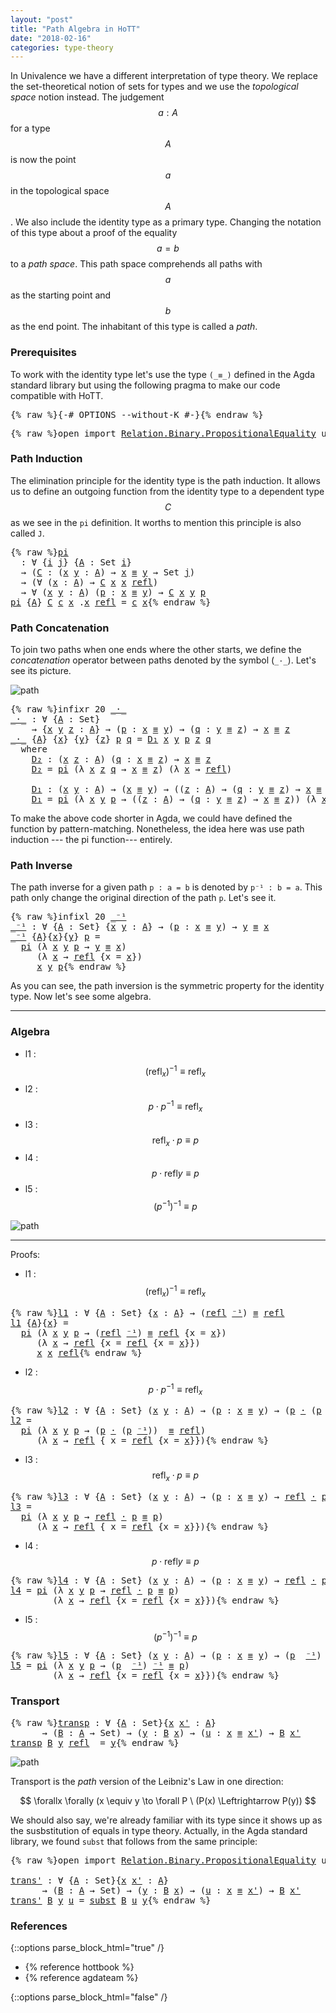 ```yaml
---
layout: "post"
title: "Path Algebra in HoTT"
date: "2018-02-16"
categories: type-theory
---
```


In Univalence we have a different interpretation of type theory. We replace the
set-theoretical notion of sets for types and we use the *topological space*
notion instead. The judgement $$a : A$$ for a type $$A$$ is now the point $$a$$ in the
topological space $$A$$. We also include the identity type as a primary type.
Changing the notation of this type about a proof of the equality $$a = b$$ to a
*path space*. This path space comprehends all paths with $$a$$ as the starting
point and $$b$$ as the end point. The inhabitant of this type is called a *path*.

### Prerequisites

To work with the identity type let's use the type `(_≡_)` defined in
the Agda standard library but using the following pragma to make our code
compatible with HoTT.

<pre class="Agda">{% raw %}<a id="859" class="Symbol">{-#</a> <a id="863" class="Keyword">OPTIONS</a> <a id="871" class="Option">--without-K</a> <a id="883" class="Symbol">#-}</a>{% endraw %}</pre>

<pre class="Agda">{% raw %}<a id="912" class="Keyword">open</a> <a id="917" class="Keyword">import</a> <a id="924" href="https://agda.github.io/agda-stdlib/Relation.Binary.PropositionalEquality.html" class="Module">Relation.Binary.PropositionalEquality</a> <a id="962" class="Keyword">using</a> <a id="968" class="Symbol">(</a><a id="969" href="https://agda.github.io/agda-stdlib/Agda.Builtin.Equality.html#83" class="Datatype Operator">_≡_</a><a id="972" class="Symbol">;</a> <a id="974" href="https://agda.github.io/agda-stdlib/Agda.Builtin.Equality.html#140" class="InductiveConstructor">refl</a><a id="978" class="Symbol">)</a>{% endraw %}</pre>

### Path Induction

The elimination principle for the identity type is the path induction.
It allows us to define an outgoing function from the identity type to
a dependent type $$C$$ as we see in the `pi` definition. It worths to
mention this principle is also called `J`.

<pre class="Agda">{% raw %}<a id="pi"></a><a id="1280" href="{% endraw %}{% link _posts/2018-02-16-path-algebra-in-HoTT.md %}{% raw %}#1280" class="Function">pi</a>
  <a id="1285" class="Symbol">:</a> <a id="1287" class="Symbol">∀</a> <a id="1289" class="Symbol">{</a><a id="1290" href="{% endraw %}{% link _posts/2018-02-16-path-algebra-in-HoTT.md %}{% raw %}#1290" class="Bound">i</a> <a id="1292" href="{% endraw %}{% link _posts/2018-02-16-path-algebra-in-HoTT.md %}{% raw %}#1292" class="Bound">j</a><a id="1293" class="Symbol">}</a> <a id="1295" class="Symbol">{</a><a id="1296" href="{% endraw %}{% link _posts/2018-02-16-path-algebra-in-HoTT.md %}{% raw %}#1296" class="Bound">A</a> <a id="1298" class="Symbol">:</a> <a id="1300" class="PrimitiveType">Set</a> <a id="1304" href="{% endraw %}{% link _posts/2018-02-16-path-algebra-in-HoTT.md %}{% raw %}#1290" class="Bound">i</a><a id="1305" class="Symbol">}</a>
  <a id="1309" class="Symbol">→</a> <a id="1311" class="Symbol">(</a><a id="1312" href="{% endraw %}{% link _posts/2018-02-16-path-algebra-in-HoTT.md %}{% raw %}#1312" class="Bound">C</a> <a id="1314" class="Symbol">:</a> <a id="1316" class="Symbol">(</a><a id="1317" href="{% endraw %}{% link _posts/2018-02-16-path-algebra-in-HoTT.md %}{% raw %}#1317" class="Bound">x</a> <a id="1319" href="{% endraw %}{% link _posts/2018-02-16-path-algebra-in-HoTT.md %}{% raw %}#1319" class="Bound">y</a> <a id="1321" class="Symbol">:</a> <a id="1323" href="{% endraw %}{% link _posts/2018-02-16-path-algebra-in-HoTT.md %}{% raw %}#1296" class="Bound">A</a><a id="1324" class="Symbol">)</a> <a id="1326" class="Symbol">→</a> <a id="1328" href="{% endraw %}{% link _posts/2018-02-16-path-algebra-in-HoTT.md %}{% raw %}#1317" class="Bound">x</a> <a id="1330" href="https://agda.github.io/agda-stdlib/Agda.Builtin.Equality.html#83" class="Datatype Operator">≡</a> <a id="1332" href="{% endraw %}{% link _posts/2018-02-16-path-algebra-in-HoTT.md %}{% raw %}#1319" class="Bound">y</a> <a id="1334" class="Symbol">→</a> <a id="1336" class="PrimitiveType">Set</a> <a id="1340" href="{% endraw %}{% link _posts/2018-02-16-path-algebra-in-HoTT.md %}{% raw %}#1292" class="Bound">j</a><a id="1341" class="Symbol">)</a>
  <a id="1345" class="Symbol">→</a> <a id="1347" class="Symbol">(∀</a> <a id="1350" class="Symbol">(</a><a id="1351" href="{% endraw %}{% link _posts/2018-02-16-path-algebra-in-HoTT.md %}{% raw %}#1351" class="Bound">x</a> <a id="1353" class="Symbol">:</a> <a id="1355" href="{% endraw %}{% link _posts/2018-02-16-path-algebra-in-HoTT.md %}{% raw %}#1296" class="Bound">A</a><a id="1356" class="Symbol">)</a> <a id="1358" class="Symbol">→</a> <a id="1360" href="{% endraw %}{% link _posts/2018-02-16-path-algebra-in-HoTT.md %}{% raw %}#1312" class="Bound">C</a> <a id="1362" href="{% endraw %}{% link _posts/2018-02-16-path-algebra-in-HoTT.md %}{% raw %}#1351" class="Bound">x</a> <a id="1364" href="{% endraw %}{% link _posts/2018-02-16-path-algebra-in-HoTT.md %}{% raw %}#1351" class="Bound">x</a> <a id="1366" href="https://agda.github.io/agda-stdlib/Agda.Builtin.Equality.html#140" class="InductiveConstructor">refl</a><a id="1370" class="Symbol">)</a>
  <a id="1374" class="Symbol">→</a> <a id="1376" class="Symbol">∀</a> <a id="1378" class="Symbol">(</a><a id="1379" href="{% endraw %}{% link _posts/2018-02-16-path-algebra-in-HoTT.md %}{% raw %}#1379" class="Bound">x</a> <a id="1381" href="{% endraw %}{% link _posts/2018-02-16-path-algebra-in-HoTT.md %}{% raw %}#1381" class="Bound">y</a> <a id="1383" class="Symbol">:</a> <a id="1385" href="{% endraw %}{% link _posts/2018-02-16-path-algebra-in-HoTT.md %}{% raw %}#1296" class="Bound">A</a><a id="1386" class="Symbol">)</a> <a id="1388" class="Symbol">(</a><a id="1389" href="{% endraw %}{% link _posts/2018-02-16-path-algebra-in-HoTT.md %}{% raw %}#1389" class="Bound">p</a> <a id="1391" class="Symbol">:</a> <a id="1393" href="{% endraw %}{% link _posts/2018-02-16-path-algebra-in-HoTT.md %}{% raw %}#1379" class="Bound">x</a> <a id="1395" href="https://agda.github.io/agda-stdlib/Agda.Builtin.Equality.html#83" class="Datatype Operator">≡</a> <a id="1397" href="{% endraw %}{% link _posts/2018-02-16-path-algebra-in-HoTT.md %}{% raw %}#1381" class="Bound">y</a><a id="1398" class="Symbol">)</a> <a id="1400" class="Symbol">→</a> <a id="1402" href="{% endraw %}{% link _posts/2018-02-16-path-algebra-in-HoTT.md %}{% raw %}#1312" class="Bound">C</a> <a id="1404" href="{% endraw %}{% link _posts/2018-02-16-path-algebra-in-HoTT.md %}{% raw %}#1379" class="Bound">x</a> <a id="1406" href="{% endraw %}{% link _posts/2018-02-16-path-algebra-in-HoTT.md %}{% raw %}#1381" class="Bound">y</a> <a id="1408" href="{% endraw %}{% link _posts/2018-02-16-path-algebra-in-HoTT.md %}{% raw %}#1389" class="Bound">p</a>
<a id="1410" href="{% endraw %}{% link _posts/2018-02-16-path-algebra-in-HoTT.md %}{% raw %}#1280" class="Function">pi</a> <a id="1413" class="Symbol">{</a><a id="1414" href="{% endraw %}{% link _posts/2018-02-16-path-algebra-in-HoTT.md %}{% raw %}#1414" class="Bound">A</a><a id="1415" class="Symbol">}</a> <a id="1417" href="{% endraw %}{% link _posts/2018-02-16-path-algebra-in-HoTT.md %}{% raw %}#1417" class="Bound">C</a> <a id="1419" href="{% endraw %}{% link _posts/2018-02-16-path-algebra-in-HoTT.md %}{% raw %}#1419" class="Bound">c</a> <a id="1421" href="{% endraw %}{% link _posts/2018-02-16-path-algebra-in-HoTT.md %}{% raw %}#1421" class="Bound">x</a> <a id="1423" class="DottedPattern Symbol">.</a><a id="1424" href="{% endraw %}{% link _posts/2018-02-16-path-algebra-in-HoTT.md %}{% raw %}#1421" class="DottedPattern Bound">x</a> <a id="1426" href="https://agda.github.io/agda-stdlib/Agda.Builtin.Equality.html#140" class="InductiveConstructor">refl</a> <a id="1431" class="Symbol">=</a> <a id="1433" href="{% endraw %}{% link _posts/2018-02-16-path-algebra-in-HoTT.md %}{% raw %}#1419" class="Bound">c</a> <a id="1435" href="{% endraw %}{% link _posts/2018-02-16-path-algebra-in-HoTT.md %}{% raw %}#1421" class="Bound">x</a>{% endraw %}</pre>

### Path Concatenation

To join two paths when one ends where the other starts, we
define the _concatenation_ operator between paths denoted by the symbol (`_·_`).
Let's see its picture.

![path](/assets/ipe-images/path-concatenation.png)

<pre class="Agda">{% raw %}<a id="1702" class="Keyword">infixr</a> <a id="1709" class="Number">20</a> <a id="1712" href="{% endraw %}{% link _posts/2018-02-16-path-algebra-in-HoTT.md %}{% raw %}#1716" class="Function Operator">_·_</a>
<a id="_·_"></a><a id="1716" href="{% endraw %}{% link _posts/2018-02-16-path-algebra-in-HoTT.md %}{% raw %}#1716" class="Function Operator">_·_</a> <a id="1720" class="Symbol">:</a> <a id="1722" class="Symbol">∀</a> <a id="1724" class="Symbol">{</a><a id="1725" href="{% endraw %}{% link _posts/2018-02-16-path-algebra-in-HoTT.md %}{% raw %}#1725" class="Bound">A</a> <a id="1727" class="Symbol">:</a> <a id="1729" class="PrimitiveType">Set</a><a id="1732" class="Symbol">}</a>
    <a id="1738" class="Symbol">→</a> <a id="1740" class="Symbol">{</a><a id="1741" href="{% endraw %}{% link _posts/2018-02-16-path-algebra-in-HoTT.md %}{% raw %}#1741" class="Bound">x</a> <a id="1743" href="{% endraw %}{% link _posts/2018-02-16-path-algebra-in-HoTT.md %}{% raw %}#1743" class="Bound">y</a> <a id="1745" href="{% endraw %}{% link _posts/2018-02-16-path-algebra-in-HoTT.md %}{% raw %}#1745" class="Bound">z</a> <a id="1747" class="Symbol">:</a> <a id="1749" href="{% endraw %}{% link _posts/2018-02-16-path-algebra-in-HoTT.md %}{% raw %}#1725" class="Bound">A</a><a id="1750" class="Symbol">}</a> <a id="1752" class="Symbol">→</a> <a id="1754" class="Symbol">(</a><a id="1755" href="{% endraw %}{% link _posts/2018-02-16-path-algebra-in-HoTT.md %}{% raw %}#1755" class="Bound">p</a> <a id="1757" class="Symbol">:</a> <a id="1759" href="{% endraw %}{% link _posts/2018-02-16-path-algebra-in-HoTT.md %}{% raw %}#1741" class="Bound">x</a> <a id="1761" href="https://agda.github.io/agda-stdlib/Agda.Builtin.Equality.html#83" class="Datatype Operator">≡</a> <a id="1763" href="{% endraw %}{% link _posts/2018-02-16-path-algebra-in-HoTT.md %}{% raw %}#1743" class="Bound">y</a><a id="1764" class="Symbol">)</a> <a id="1766" class="Symbol">→</a> <a id="1768" class="Symbol">(</a><a id="1769" href="{% endraw %}{% link _posts/2018-02-16-path-algebra-in-HoTT.md %}{% raw %}#1769" class="Bound">q</a> <a id="1771" class="Symbol">:</a> <a id="1773" href="{% endraw %}{% link _posts/2018-02-16-path-algebra-in-HoTT.md %}{% raw %}#1743" class="Bound">y</a> <a id="1775" href="https://agda.github.io/agda-stdlib/Agda.Builtin.Equality.html#83" class="Datatype Operator">≡</a> <a id="1777" href="{% endraw %}{% link _posts/2018-02-16-path-algebra-in-HoTT.md %}{% raw %}#1745" class="Bound">z</a><a id="1778" class="Symbol">)</a> <a id="1780" class="Symbol">→</a> <a id="1782" href="{% endraw %}{% link _posts/2018-02-16-path-algebra-in-HoTT.md %}{% raw %}#1741" class="Bound">x</a> <a id="1784" href="https://agda.github.io/agda-stdlib/Agda.Builtin.Equality.html#83" class="Datatype Operator">≡</a> <a id="1786" href="{% endraw %}{% link _posts/2018-02-16-path-algebra-in-HoTT.md %}{% raw %}#1745" class="Bound">z</a>
<a id="1788" href="{% endraw %}{% link _posts/2018-02-16-path-algebra-in-HoTT.md %}{% raw %}#1716" class="Function Operator">_·_</a> <a id="1792" class="Symbol">{</a><a id="1793" href="{% endraw %}{% link _posts/2018-02-16-path-algebra-in-HoTT.md %}{% raw %}#1793" class="Bound">A</a><a id="1794" class="Symbol">}</a> <a id="1796" class="Symbol">{</a><a id="1797" href="{% endraw %}{% link _posts/2018-02-16-path-algebra-in-HoTT.md %}{% raw %}#1797" class="Bound">x</a><a id="1798" class="Symbol">}</a> <a id="1800" class="Symbol">{</a><a id="1801" href="{% endraw %}{% link _posts/2018-02-16-path-algebra-in-HoTT.md %}{% raw %}#1801" class="Bound">y</a><a id="1802" class="Symbol">}</a> <a id="1804" class="Symbol">{</a><a id="1805" href="{% endraw %}{% link _posts/2018-02-16-path-algebra-in-HoTT.md %}{% raw %}#1805" class="Bound">z</a><a id="1806" class="Symbol">}</a> <a id="1808" href="{% endraw %}{% link _posts/2018-02-16-path-algebra-in-HoTT.md %}{% raw %}#1808" class="Bound">p</a> <a id="1810" href="{% endraw %}{% link _posts/2018-02-16-path-algebra-in-HoTT.md %}{% raw %}#1810" class="Bound">q</a> <a id="1812" class="Symbol">=</a> <a id="1814" href="{% endraw %}{% link _posts/2018-02-16-path-algebra-in-HoTT.md %}{% raw %}#1922" class="Function">D₁</a> <a id="1817" href="{% endraw %}{% link _posts/2018-02-16-path-algebra-in-HoTT.md %}{% raw %}#1797" class="Bound">x</a> <a id="1819" href="{% endraw %}{% link _posts/2018-02-16-path-algebra-in-HoTT.md %}{% raw %}#1801" class="Bound">y</a> <a id="1821" href="{% endraw %}{% link _posts/2018-02-16-path-algebra-in-HoTT.md %}{% raw %}#1808" class="Bound">p</a> <a id="1823" href="{% endraw %}{% link _posts/2018-02-16-path-algebra-in-HoTT.md %}{% raw %}#1805" class="Bound">z</a> <a id="1825" href="{% endraw %}{% link _posts/2018-02-16-path-algebra-in-HoTT.md %}{% raw %}#1810" class="Bound">q</a>
  <a id="1829" class="Keyword">where</a>
    <a id="1839" href="{% endraw %}{% link _posts/2018-02-16-path-algebra-in-HoTT.md %}{% raw %}#1839" class="Function">D₂</a> <a id="1842" class="Symbol">:</a> <a id="1844" class="Symbol">(</a><a id="1845" href="{% endraw %}{% link _posts/2018-02-16-path-algebra-in-HoTT.md %}{% raw %}#1845" class="Bound">x</a> <a id="1847" href="{% endraw %}{% link _posts/2018-02-16-path-algebra-in-HoTT.md %}{% raw %}#1847" class="Bound">z</a> <a id="1849" class="Symbol">:</a> <a id="1851" href="{% endraw %}{% link _posts/2018-02-16-path-algebra-in-HoTT.md %}{% raw %}#1793" class="Bound">A</a><a id="1852" class="Symbol">)</a> <a id="1854" class="Symbol">(</a><a id="1855" href="{% endraw %}{% link _posts/2018-02-16-path-algebra-in-HoTT.md %}{% raw %}#1855" class="Bound">q</a> <a id="1857" class="Symbol">:</a> <a id="1859" href="{% endraw %}{% link _posts/2018-02-16-path-algebra-in-HoTT.md %}{% raw %}#1845" class="Bound">x</a> <a id="1861" href="https://agda.github.io/agda-stdlib/Agda.Builtin.Equality.html#83" class="Datatype Operator">≡</a> <a id="1863" href="{% endraw %}{% link _posts/2018-02-16-path-algebra-in-HoTT.md %}{% raw %}#1847" class="Bound">z</a><a id="1864" class="Symbol">)</a> <a id="1866" class="Symbol">→</a> <a id="1868" href="{% endraw %}{% link _posts/2018-02-16-path-algebra-in-HoTT.md %}{% raw %}#1845" class="Bound">x</a> <a id="1870" href="https://agda.github.io/agda-stdlib/Agda.Builtin.Equality.html#83" class="Datatype Operator">≡</a> <a id="1872" href="{% endraw %}{% link _posts/2018-02-16-path-algebra-in-HoTT.md %}{% raw %}#1847" class="Bound">z</a>
    <a id="1878" href="{% endraw %}{% link _posts/2018-02-16-path-algebra-in-HoTT.md %}{% raw %}#1839" class="Function">D₂</a> <a id="1881" class="Symbol">=</a> <a id="1883" href="{% endraw %}{% link _posts/2018-02-16-path-algebra-in-HoTT.md %}{% raw %}#1280" class="Function">pi</a> <a id="1886" class="Symbol">(λ</a> <a id="1889" href="{% endraw %}{% link _posts/2018-02-16-path-algebra-in-HoTT.md %}{% raw %}#1889" class="Bound">x</a> <a id="1891" href="{% endraw %}{% link _posts/2018-02-16-path-algebra-in-HoTT.md %}{% raw %}#1891" class="Bound">z</a> <a id="1893" href="{% endraw %}{% link _posts/2018-02-16-path-algebra-in-HoTT.md %}{% raw %}#1893" class="Bound">q</a> <a id="1895" class="Symbol">→</a> <a id="1897" href="{% endraw %}{% link _posts/2018-02-16-path-algebra-in-HoTT.md %}{% raw %}#1889" class="Bound">x</a> <a id="1899" href="https://agda.github.io/agda-stdlib/Agda.Builtin.Equality.html#83" class="Datatype Operator">≡</a> <a id="1901" href="{% endraw %}{% link _posts/2018-02-16-path-algebra-in-HoTT.md %}{% raw %}#1891" class="Bound">z</a><a id="1902" class="Symbol">)</a> <a id="1904" class="Symbol">(λ</a> <a id="1907" href="{% endraw %}{% link _posts/2018-02-16-path-algebra-in-HoTT.md %}{% raw %}#1907" class="Bound">x</a> <a id="1909" class="Symbol">→</a> <a id="1911" href="https://agda.github.io/agda-stdlib/Agda.Builtin.Equality.html#140" class="InductiveConstructor">refl</a><a id="1915" class="Symbol">)</a>

    <a id="1922" href="{% endraw %}{% link _posts/2018-02-16-path-algebra-in-HoTT.md %}{% raw %}#1922" class="Function">D₁</a> <a id="1925" class="Symbol">:</a> <a id="1927" class="Symbol">(</a><a id="1928" href="{% endraw %}{% link _posts/2018-02-16-path-algebra-in-HoTT.md %}{% raw %}#1928" class="Bound">x</a> <a id="1930" href="{% endraw %}{% link _posts/2018-02-16-path-algebra-in-HoTT.md %}{% raw %}#1930" class="Bound">y</a> <a id="1932" class="Symbol">:</a> <a id="1934" href="{% endraw %}{% link _posts/2018-02-16-path-algebra-in-HoTT.md %}{% raw %}#1793" class="Bound">A</a><a id="1935" class="Symbol">)</a> <a id="1937" class="Symbol">→</a> <a id="1939" class="Symbol">(</a><a id="1940" href="{% endraw %}{% link _posts/2018-02-16-path-algebra-in-HoTT.md %}{% raw %}#1928" class="Bound">x</a> <a id="1942" href="https://agda.github.io/agda-stdlib/Agda.Builtin.Equality.html#83" class="Datatype Operator">≡</a> <a id="1944" href="{% endraw %}{% link _posts/2018-02-16-path-algebra-in-HoTT.md %}{% raw %}#1930" class="Bound">y</a><a id="1945" class="Symbol">)</a> <a id="1947" class="Symbol">→</a> <a id="1949" class="Symbol">((</a><a id="1951" href="{% endraw %}{% link _posts/2018-02-16-path-algebra-in-HoTT.md %}{% raw %}#1951" class="Bound">z</a> <a id="1953" class="Symbol">:</a> <a id="1955" href="{% endraw %}{% link _posts/2018-02-16-path-algebra-in-HoTT.md %}{% raw %}#1793" class="Bound">A</a><a id="1956" class="Symbol">)</a> <a id="1958" class="Symbol">→</a> <a id="1960" class="Symbol">(</a><a id="1961" href="{% endraw %}{% link _posts/2018-02-16-path-algebra-in-HoTT.md %}{% raw %}#1961" class="Bound">q</a> <a id="1963" class="Symbol">:</a> <a id="1965" href="{% endraw %}{% link _posts/2018-02-16-path-algebra-in-HoTT.md %}{% raw %}#1930" class="Bound">y</a> <a id="1967" href="https://agda.github.io/agda-stdlib/Agda.Builtin.Equality.html#83" class="Datatype Operator">≡</a> <a id="1969" href="{% endraw %}{% link _posts/2018-02-16-path-algebra-in-HoTT.md %}{% raw %}#1951" class="Bound">z</a><a id="1970" class="Symbol">)</a> <a id="1972" class="Symbol">→</a> <a id="1974" href="{% endraw %}{% link _posts/2018-02-16-path-algebra-in-HoTT.md %}{% raw %}#1928" class="Bound">x</a> <a id="1976" href="https://agda.github.io/agda-stdlib/Agda.Builtin.Equality.html#83" class="Datatype Operator">≡</a> <a id="1978" href="{% endraw %}{% link _posts/2018-02-16-path-algebra-in-HoTT.md %}{% raw %}#1951" class="Bound">z</a><a id="1979" class="Symbol">)</a>
    <a id="1985" href="{% endraw %}{% link _posts/2018-02-16-path-algebra-in-HoTT.md %}{% raw %}#1922" class="Function">D₁</a> <a id="1988" class="Symbol">=</a> <a id="1990" href="{% endraw %}{% link _posts/2018-02-16-path-algebra-in-HoTT.md %}{% raw %}#1280" class="Function">pi</a> <a id="1993" class="Symbol">(λ</a> <a id="1996" href="{% endraw %}{% link _posts/2018-02-16-path-algebra-in-HoTT.md %}{% raw %}#1996" class="Bound">x</a> <a id="1998" href="{% endraw %}{% link _posts/2018-02-16-path-algebra-in-HoTT.md %}{% raw %}#1998" class="Bound">y</a> <a id="2000" href="{% endraw %}{% link _posts/2018-02-16-path-algebra-in-HoTT.md %}{% raw %}#2000" class="Bound">p</a> <a id="2002" class="Symbol">→</a> <a id="2004" class="Symbol">((</a><a id="2006" href="{% endraw %}{% link _posts/2018-02-16-path-algebra-in-HoTT.md %}{% raw %}#2006" class="Bound">z</a> <a id="2008" class="Symbol">:</a> <a id="2010" href="{% endraw %}{% link _posts/2018-02-16-path-algebra-in-HoTT.md %}{% raw %}#1793" class="Bound">A</a><a id="2011" class="Symbol">)</a> <a id="2013" class="Symbol">→</a> <a id="2015" class="Symbol">(</a><a id="2016" href="{% endraw %}{% link _posts/2018-02-16-path-algebra-in-HoTT.md %}{% raw %}#2016" class="Bound">q</a> <a id="2018" class="Symbol">:</a> <a id="2020" href="{% endraw %}{% link _posts/2018-02-16-path-algebra-in-HoTT.md %}{% raw %}#1998" class="Bound">y</a> <a id="2022" href="https://agda.github.io/agda-stdlib/Agda.Builtin.Equality.html#83" class="Datatype Operator">≡</a> <a id="2024" href="{% endraw %}{% link _posts/2018-02-16-path-algebra-in-HoTT.md %}{% raw %}#2006" class="Bound">z</a><a id="2025" class="Symbol">)</a> <a id="2027" class="Symbol">→</a> <a id="2029" href="{% endraw %}{% link _posts/2018-02-16-path-algebra-in-HoTT.md %}{% raw %}#1996" class="Bound">x</a> <a id="2031" href="https://agda.github.io/agda-stdlib/Agda.Builtin.Equality.html#83" class="Datatype Operator">≡</a> <a id="2033" href="{% endraw %}{% link _posts/2018-02-16-path-algebra-in-HoTT.md %}{% raw %}#2006" class="Bound">z</a><a id="2034" class="Symbol">))</a> <a id="2037" class="Symbol">(λ</a> <a id="2040" href="{% endraw %}{% link _posts/2018-02-16-path-algebra-in-HoTT.md %}{% raw %}#2040" class="Bound">x</a> <a id="2042" class="Symbol">→</a> <a id="2044" href="{% endraw %}{% link _posts/2018-02-16-path-algebra-in-HoTT.md %}{% raw %}#1839" class="Function">D₂</a> <a id="2047" href="{% endraw %}{% link _posts/2018-02-16-path-algebra-in-HoTT.md %}{% raw %}#2040" class="Bound">x</a><a id="2048" class="Symbol">)</a>{% endraw %}</pre>

To make the above code shorter in Agda, we could have defined the function by
pattern-matching. Nonetheless, the idea here was use path induction --- the pi
function--- entirely.

### Path Inverse

The path inverse for a given path `p : a = b` is denoted by `p⁻¹ : b = a`.
This path only change the original direction of the path `p`. Let's see it.

<pre class="Agda">{% raw %}<a id="2425" class="Keyword">infixl</a> <a id="2432" class="Number">20</a> <a id="2435" href="{% endraw %}{% link _posts/2018-02-16-path-algebra-in-HoTT.md %}{% raw %}#2439" class="Function Operator">_⁻¹</a>
<a id="_⁻¹"></a><a id="2439" href="{% endraw %}{% link _posts/2018-02-16-path-algebra-in-HoTT.md %}{% raw %}#2439" class="Function Operator">_⁻¹</a> <a id="2443" class="Symbol">:</a> <a id="2445" class="Symbol">∀</a> <a id="2447" class="Symbol">{</a><a id="2448" href="{% endraw %}{% link _posts/2018-02-16-path-algebra-in-HoTT.md %}{% raw %}#2448" class="Bound">A</a> <a id="2450" class="Symbol">:</a> <a id="2452" class="PrimitiveType">Set</a><a id="2455" class="Symbol">}</a> <a id="2457" class="Symbol">{</a><a id="2458" href="{% endraw %}{% link _posts/2018-02-16-path-algebra-in-HoTT.md %}{% raw %}#2458" class="Bound">x</a> <a id="2460" href="{% endraw %}{% link _posts/2018-02-16-path-algebra-in-HoTT.md %}{% raw %}#2460" class="Bound">y</a> <a id="2462" class="Symbol">:</a> <a id="2464" href="{% endraw %}{% link _posts/2018-02-16-path-algebra-in-HoTT.md %}{% raw %}#2448" class="Bound">A</a><a id="2465" class="Symbol">}</a> <a id="2467" class="Symbol">→</a> <a id="2469" class="Symbol">(</a><a id="2470" href="{% endraw %}{% link _posts/2018-02-16-path-algebra-in-HoTT.md %}{% raw %}#2470" class="Bound">p</a> <a id="2472" class="Symbol">:</a> <a id="2474" href="{% endraw %}{% link _posts/2018-02-16-path-algebra-in-HoTT.md %}{% raw %}#2458" class="Bound">x</a> <a id="2476" href="https://agda.github.io/agda-stdlib/Agda.Builtin.Equality.html#83" class="Datatype Operator">≡</a> <a id="2478" href="{% endraw %}{% link _posts/2018-02-16-path-algebra-in-HoTT.md %}{% raw %}#2460" class="Bound">y</a><a id="2479" class="Symbol">)</a> <a id="2481" class="Symbol">→</a> <a id="2483" href="{% endraw %}{% link _posts/2018-02-16-path-algebra-in-HoTT.md %}{% raw %}#2460" class="Bound">y</a> <a id="2485" href="https://agda.github.io/agda-stdlib/Agda.Builtin.Equality.html#83" class="Datatype Operator">≡</a> <a id="2487" href="{% endraw %}{% link _posts/2018-02-16-path-algebra-in-HoTT.md %}{% raw %}#2458" class="Bound">x</a>
<a id="2489" href="{% endraw %}{% link _posts/2018-02-16-path-algebra-in-HoTT.md %}{% raw %}#2439" class="Function Operator">_⁻¹</a> <a id="2493" class="Symbol">{</a><a id="2494" href="{% endraw %}{% link _posts/2018-02-16-path-algebra-in-HoTT.md %}{% raw %}#2494" class="Bound">A</a><a id="2495" class="Symbol">}{</a><a id="2497" href="{% endraw %}{% link _posts/2018-02-16-path-algebra-in-HoTT.md %}{% raw %}#2497" class="Bound">x</a><a id="2498" class="Symbol">}{</a><a id="2500" href="{% endraw %}{% link _posts/2018-02-16-path-algebra-in-HoTT.md %}{% raw %}#2500" class="Bound">y</a><a id="2501" class="Symbol">}</a> <a id="2503" href="{% endraw %}{% link _posts/2018-02-16-path-algebra-in-HoTT.md %}{% raw %}#2503" class="Bound">p</a> <a id="2505" class="Symbol">=</a>
  <a id="2509" href="{% endraw %}{% link _posts/2018-02-16-path-algebra-in-HoTT.md %}{% raw %}#1280" class="Function">pi</a> <a id="2512" class="Symbol">(λ</a> <a id="2515" href="{% endraw %}{% link _posts/2018-02-16-path-algebra-in-HoTT.md %}{% raw %}#2515" class="Bound">x</a> <a id="2517" href="{% endraw %}{% link _posts/2018-02-16-path-algebra-in-HoTT.md %}{% raw %}#2517" class="Bound">y</a> <a id="2519" href="{% endraw %}{% link _posts/2018-02-16-path-algebra-in-HoTT.md %}{% raw %}#2519" class="Bound">p</a> <a id="2521" class="Symbol">→</a> <a id="2523" href="{% endraw %}{% link _posts/2018-02-16-path-algebra-in-HoTT.md %}{% raw %}#2517" class="Bound">y</a> <a id="2525" href="https://agda.github.io/agda-stdlib/Agda.Builtin.Equality.html#83" class="Datatype Operator">≡</a> <a id="2527" href="{% endraw %}{% link _posts/2018-02-16-path-algebra-in-HoTT.md %}{% raw %}#2515" class="Bound">x</a><a id="2528" class="Symbol">)</a>
     <a id="2535" class="Symbol">(λ</a> <a id="2538" href="{% endraw %}{% link _posts/2018-02-16-path-algebra-in-HoTT.md %}{% raw %}#2538" class="Bound">x</a> <a id="2540" class="Symbol">→</a> <a id="2542" href="https://agda.github.io/agda-stdlib/Agda.Builtin.Equality.html#140" class="InductiveConstructor">refl</a> <a id="2547" class="Symbol">{</a><a id="2548" class="Argument">x</a> <a id="2550" class="Symbol">=</a> <a id="2552" href="{% endraw %}{% link _posts/2018-02-16-path-algebra-in-HoTT.md %}{% raw %}#2538" class="Bound">x</a><a id="2553" class="Symbol">})</a>
     <a id="2561" href="{% endraw %}{% link _posts/2018-02-16-path-algebra-in-HoTT.md %}{% raw %}#2497" class="Bound">x</a> <a id="2563" href="{% endraw %}{% link _posts/2018-02-16-path-algebra-in-HoTT.md %}{% raw %}#2500" class="Bound">y</a> <a id="2565" href="{% endraw %}{% link _posts/2018-02-16-path-algebra-in-HoTT.md %}{% raw %}#2503" class="Bound">p</a>{% endraw %}</pre>

As you can see, the path inversion is the symmetric property for the
identity type. Now let's see some algebra.

-----------------------------------------------------------------------------

### Algebra

+ l1 : $$(\mathsf{refl}_{x})^{-1} \equiv \mathsf{refl}_{x}$$
+ l2 : $$p \cdot p^{-1} \equiv \mathsf{refl}_{x}$$
+ l3 : $$\mathsf{refl}_{x} \cdot p \equiv p$$
+ l4 : $$p \cdot \mathsf{refl} y \equiv p$$
+ l5 : $$ (p ^{-1})^{-1} \equiv p$$

![path](/assets/ipe-images/path-algebra.png)

-----------------------------------------------------------------------------

Proofs:

+ l1 : $$(\mathsf{refl}_{x})^{-1} \equiv \mathsf{refl}_{x}$$
<pre class="Agda">{% raw %}<a id="l1"></a><a id="3231" href="{% endraw %}{% link _posts/2018-02-16-path-algebra-in-HoTT.md %}{% raw %}#3231" class="Function">l1</a> <a id="3234" class="Symbol">:</a> <a id="3236" class="Symbol">∀</a> <a id="3238" class="Symbol">{</a><a id="3239" href="{% endraw %}{% link _posts/2018-02-16-path-algebra-in-HoTT.md %}{% raw %}#3239" class="Bound">A</a> <a id="3241" class="Symbol">:</a> <a id="3243" class="PrimitiveType">Set</a><a id="3246" class="Symbol">}</a> <a id="3248" class="Symbol">{</a><a id="3249" href="{% endraw %}{% link _posts/2018-02-16-path-algebra-in-HoTT.md %}{% raw %}#3249" class="Bound">x</a> <a id="3251" class="Symbol">:</a> <a id="3253" href="{% endraw %}{% link _posts/2018-02-16-path-algebra-in-HoTT.md %}{% raw %}#3239" class="Bound">A</a><a id="3254" class="Symbol">}</a> <a id="3256" class="Symbol">→</a> <a id="3258" class="Symbol">(</a><a id="3259" href="https://agda.github.io/agda-stdlib/Agda.Builtin.Equality.html#140" class="InductiveConstructor">refl</a> <a id="3264" href="{% endraw %}{% link _posts/2018-02-16-path-algebra-in-HoTT.md %}{% raw %}#2439" class="Function Operator">⁻¹</a><a id="3266" class="Symbol">)</a> <a id="3268" href="https://agda.github.io/agda-stdlib/Agda.Builtin.Equality.html#83" class="Datatype Operator">≡</a> <a id="3270" href="https://agda.github.io/agda-stdlib/Agda.Builtin.Equality.html#140" class="InductiveConstructor">refl</a>
<a id="3275" href="{% endraw %}{% link _posts/2018-02-16-path-algebra-in-HoTT.md %}{% raw %}#3231" class="Function">l1</a> <a id="3278" class="Symbol">{</a><a id="3279" href="{% endraw %}{% link _posts/2018-02-16-path-algebra-in-HoTT.md %}{% raw %}#3279" class="Bound">A</a><a id="3280" class="Symbol">}{</a><a id="3282" href="{% endraw %}{% link _posts/2018-02-16-path-algebra-in-HoTT.md %}{% raw %}#3282" class="Bound">x</a><a id="3283" class="Symbol">}</a> <a id="3285" class="Symbol">=</a>
  <a id="3289" href="{% endraw %}{% link _posts/2018-02-16-path-algebra-in-HoTT.md %}{% raw %}#1280" class="Function">pi</a> <a id="3292" class="Symbol">(λ</a> <a id="3295" href="{% endraw %}{% link _posts/2018-02-16-path-algebra-in-HoTT.md %}{% raw %}#3295" class="Bound">x</a> <a id="3297" href="{% endraw %}{% link _posts/2018-02-16-path-algebra-in-HoTT.md %}{% raw %}#3297" class="Bound">y</a> <a id="3299" href="{% endraw %}{% link _posts/2018-02-16-path-algebra-in-HoTT.md %}{% raw %}#3299" class="Bound">p</a> <a id="3301" class="Symbol">→</a> <a id="3303" class="Symbol">(</a><a id="3304" href="https://agda.github.io/agda-stdlib/Agda.Builtin.Equality.html#140" class="InductiveConstructor">refl</a> <a id="3309" href="{% endraw %}{% link _posts/2018-02-16-path-algebra-in-HoTT.md %}{% raw %}#2439" class="Function Operator">⁻¹</a><a id="3311" class="Symbol">)</a> <a id="3313" href="https://agda.github.io/agda-stdlib/Agda.Builtin.Equality.html#83" class="Datatype Operator">≡</a> <a id="3315" href="https://agda.github.io/agda-stdlib/Agda.Builtin.Equality.html#140" class="InductiveConstructor">refl</a> <a id="3320" class="Symbol">{</a><a id="3321" class="Argument">x</a> <a id="3323" class="Symbol">=</a> <a id="3325" href="{% endraw %}{% link _posts/2018-02-16-path-algebra-in-HoTT.md %}{% raw %}#3295" class="Bound">x</a><a id="3326" class="Symbol">})</a>
     <a id="3334" class="Symbol">(λ</a> <a id="3337" href="{% endraw %}{% link _posts/2018-02-16-path-algebra-in-HoTT.md %}{% raw %}#3337" class="Bound">x</a> <a id="3339" class="Symbol">→</a> <a id="3341" href="https://agda.github.io/agda-stdlib/Agda.Builtin.Equality.html#140" class="InductiveConstructor">refl</a> <a id="3346" class="Symbol">{</a><a id="3347" class="Argument">x</a> <a id="3349" class="Symbol">=</a> <a id="3351" href="https://agda.github.io/agda-stdlib/Agda.Builtin.Equality.html#140" class="InductiveConstructor">refl</a> <a id="3356" class="Symbol">{</a><a id="3357" class="Argument">x</a> <a id="3359" class="Symbol">=</a> <a id="3361" href="{% endraw %}{% link _posts/2018-02-16-path-algebra-in-HoTT.md %}{% raw %}#3337" class="Bound">x</a><a id="3362" class="Symbol">}})</a>
     <a id="3371" href="{% endraw %}{% link _posts/2018-02-16-path-algebra-in-HoTT.md %}{% raw %}#3282" class="Bound">x</a> <a id="3373" href="{% endraw %}{% link _posts/2018-02-16-path-algebra-in-HoTT.md %}{% raw %}#3282" class="Bound">x</a> <a id="3375" href="https://agda.github.io/agda-stdlib/Agda.Builtin.Equality.html#140" class="InductiveConstructor">refl</a>{% endraw %}</pre>

+ l2 : $$p \cdot p^{-1} \equiv \mathsf{refl}_{x}$$

<pre class="Agda">{% raw %}<a id="l2"></a><a id="3457" href="{% endraw %}{% link _posts/2018-02-16-path-algebra-in-HoTT.md %}{% raw %}#3457" class="Function">l2</a> <a id="3460" class="Symbol">:</a> <a id="3462" class="Symbol">∀</a> <a id="3464" class="Symbol">{</a><a id="3465" href="{% endraw %}{% link _posts/2018-02-16-path-algebra-in-HoTT.md %}{% raw %}#3465" class="Bound">A</a> <a id="3467" class="Symbol">:</a> <a id="3469" class="PrimitiveType">Set</a><a id="3472" class="Symbol">}</a> <a id="3474" class="Symbol">(</a><a id="3475" href="{% endraw %}{% link _posts/2018-02-16-path-algebra-in-HoTT.md %}{% raw %}#3475" class="Bound">x</a> <a id="3477" href="{% endraw %}{% link _posts/2018-02-16-path-algebra-in-HoTT.md %}{% raw %}#3477" class="Bound">y</a> <a id="3479" class="Symbol">:</a> <a id="3481" href="{% endraw %}{% link _posts/2018-02-16-path-algebra-in-HoTT.md %}{% raw %}#3465" class="Bound">A</a><a id="3482" class="Symbol">)</a> <a id="3484" class="Symbol">→</a> <a id="3486" class="Symbol">(</a><a id="3487" href="{% endraw %}{% link _posts/2018-02-16-path-algebra-in-HoTT.md %}{% raw %}#3487" class="Bound">p</a> <a id="3489" class="Symbol">:</a> <a id="3491" href="{% endraw %}{% link _posts/2018-02-16-path-algebra-in-HoTT.md %}{% raw %}#3475" class="Bound">x</a> <a id="3493" href="https://agda.github.io/agda-stdlib/Agda.Builtin.Equality.html#83" class="Datatype Operator">≡</a> <a id="3495" href="{% endraw %}{% link _posts/2018-02-16-path-algebra-in-HoTT.md %}{% raw %}#3477" class="Bound">y</a><a id="3496" class="Symbol">)</a> <a id="3498" class="Symbol">→</a> <a id="3500" class="Symbol">(</a><a id="3501" href="{% endraw %}{% link _posts/2018-02-16-path-algebra-in-HoTT.md %}{% raw %}#3487" class="Bound">p</a> <a id="3503" href="{% endraw %}{% link _posts/2018-02-16-path-algebra-in-HoTT.md %}{% raw %}#1716" class="Function Operator">·</a> <a id="3505" class="Symbol">(</a><a id="3506" href="{% endraw %}{% link _posts/2018-02-16-path-algebra-in-HoTT.md %}{% raw %}#3487" class="Bound">p</a> <a id="3508" href="{% endraw %}{% link _posts/2018-02-16-path-algebra-in-HoTT.md %}{% raw %}#2439" class="Function Operator">⁻¹</a><a id="3510" class="Symbol">))</a>  <a id="3514" href="https://agda.github.io/agda-stdlib/Agda.Builtin.Equality.html#83" class="Datatype Operator">≡</a> <a id="3516" href="https://agda.github.io/agda-stdlib/Agda.Builtin.Equality.html#140" class="InductiveConstructor">refl</a>
<a id="3521" href="{% endraw %}{% link _posts/2018-02-16-path-algebra-in-HoTT.md %}{% raw %}#3457" class="Function">l2</a> <a id="3524" class="Symbol">=</a>
  <a id="3528" href="{% endraw %}{% link _posts/2018-02-16-path-algebra-in-HoTT.md %}{% raw %}#1280" class="Function">pi</a> <a id="3531" class="Symbol">(λ</a> <a id="3534" href="{% endraw %}{% link _posts/2018-02-16-path-algebra-in-HoTT.md %}{% raw %}#3534" class="Bound">x</a> <a id="3536" href="{% endraw %}{% link _posts/2018-02-16-path-algebra-in-HoTT.md %}{% raw %}#3536" class="Bound">y</a> <a id="3538" href="{% endraw %}{% link _posts/2018-02-16-path-algebra-in-HoTT.md %}{% raw %}#3538" class="Bound">p</a> <a id="3540" class="Symbol">→</a> <a id="3542" class="Symbol">(</a><a id="3543" href="{% endraw %}{% link _posts/2018-02-16-path-algebra-in-HoTT.md %}{% raw %}#3538" class="Bound">p</a> <a id="3545" href="{% endraw %}{% link _posts/2018-02-16-path-algebra-in-HoTT.md %}{% raw %}#1716" class="Function Operator">·</a> <a id="3547" class="Symbol">(</a><a id="3548" href="{% endraw %}{% link _posts/2018-02-16-path-algebra-in-HoTT.md %}{% raw %}#3538" class="Bound">p</a> <a id="3550" href="{% endraw %}{% link _posts/2018-02-16-path-algebra-in-HoTT.md %}{% raw %}#2439" class="Function Operator">⁻¹</a><a id="3552" class="Symbol">))</a>  <a id="3556" href="https://agda.github.io/agda-stdlib/Agda.Builtin.Equality.html#83" class="Datatype Operator">≡</a> <a id="3558" href="https://agda.github.io/agda-stdlib/Agda.Builtin.Equality.html#140" class="InductiveConstructor">refl</a><a id="3562" class="Symbol">)</a>
     <a id="3569" class="Symbol">(λ</a> <a id="3572" href="{% endraw %}{% link _posts/2018-02-16-path-algebra-in-HoTT.md %}{% raw %}#3572" class="Bound">x</a> <a id="3574" class="Symbol">→</a> <a id="3576" href="https://agda.github.io/agda-stdlib/Agda.Builtin.Equality.html#140" class="InductiveConstructor">refl</a> <a id="3581" class="Symbol">{</a> <a id="3583" class="Argument">x</a> <a id="3585" class="Symbol">=</a> <a id="3587" href="https://agda.github.io/agda-stdlib/Agda.Builtin.Equality.html#140" class="InductiveConstructor">refl</a> <a id="3592" class="Symbol">{</a><a id="3593" class="Argument">x</a> <a id="3595" class="Symbol">=</a> <a id="3597" href="{% endraw %}{% link _posts/2018-02-16-path-algebra-in-HoTT.md %}{% raw %}#3572" class="Bound">x</a><a id="3598" class="Symbol">}})</a>{% endraw %}</pre>

+ l3 : $$\mathsf{refl}_{x} \cdot p \equiv p$$

<pre class="Agda">{% raw %}<a id="l3"></a><a id="3674" href="{% endraw %}{% link _posts/2018-02-16-path-algebra-in-HoTT.md %}{% raw %}#3674" class="Function">l3</a> <a id="3677" class="Symbol">:</a> <a id="3679" class="Symbol">∀</a> <a id="3681" class="Symbol">{</a><a id="3682" href="{% endraw %}{% link _posts/2018-02-16-path-algebra-in-HoTT.md %}{% raw %}#3682" class="Bound">A</a> <a id="3684" class="Symbol">:</a> <a id="3686" class="PrimitiveType">Set</a><a id="3689" class="Symbol">}</a> <a id="3691" class="Symbol">(</a><a id="3692" href="{% endraw %}{% link _posts/2018-02-16-path-algebra-in-HoTT.md %}{% raw %}#3692" class="Bound">x</a> <a id="3694" href="{% endraw %}{% link _posts/2018-02-16-path-algebra-in-HoTT.md %}{% raw %}#3694" class="Bound">y</a> <a id="3696" class="Symbol">:</a> <a id="3698" href="{% endraw %}{% link _posts/2018-02-16-path-algebra-in-HoTT.md %}{% raw %}#3682" class="Bound">A</a><a id="3699" class="Symbol">)</a> <a id="3701" class="Symbol">→</a> <a id="3703" class="Symbol">(</a><a id="3704" href="{% endraw %}{% link _posts/2018-02-16-path-algebra-in-HoTT.md %}{% raw %}#3704" class="Bound">p</a> <a id="3706" class="Symbol">:</a> <a id="3708" href="{% endraw %}{% link _posts/2018-02-16-path-algebra-in-HoTT.md %}{% raw %}#3692" class="Bound">x</a> <a id="3710" href="https://agda.github.io/agda-stdlib/Agda.Builtin.Equality.html#83" class="Datatype Operator">≡</a> <a id="3712" href="{% endraw %}{% link _posts/2018-02-16-path-algebra-in-HoTT.md %}{% raw %}#3694" class="Bound">y</a><a id="3713" class="Symbol">)</a> <a id="3715" class="Symbol">→</a> <a id="3717" href="https://agda.github.io/agda-stdlib/Agda.Builtin.Equality.html#140" class="InductiveConstructor">refl</a> <a id="3722" href="{% endraw %}{% link _posts/2018-02-16-path-algebra-in-HoTT.md %}{% raw %}#1716" class="Function Operator">·</a> <a id="3724" href="{% endraw %}{% link _posts/2018-02-16-path-algebra-in-HoTT.md %}{% raw %}#3704" class="Bound">p</a> <a id="3726" href="https://agda.github.io/agda-stdlib/Agda.Builtin.Equality.html#83" class="Datatype Operator">≡</a> <a id="3728" href="{% endraw %}{% link _posts/2018-02-16-path-algebra-in-HoTT.md %}{% raw %}#3704" class="Bound">p</a>
<a id="3730" href="{% endraw %}{% link _posts/2018-02-16-path-algebra-in-HoTT.md %}{% raw %}#3674" class="Function">l3</a> <a id="3733" class="Symbol">=</a>
  <a id="3737" href="{% endraw %}{% link _posts/2018-02-16-path-algebra-in-HoTT.md %}{% raw %}#1280" class="Function">pi</a> <a id="3740" class="Symbol">(λ</a> <a id="3743" href="{% endraw %}{% link _posts/2018-02-16-path-algebra-in-HoTT.md %}{% raw %}#3743" class="Bound">x</a> <a id="3745" href="{% endraw %}{% link _posts/2018-02-16-path-algebra-in-HoTT.md %}{% raw %}#3745" class="Bound">y</a> <a id="3747" href="{% endraw %}{% link _posts/2018-02-16-path-algebra-in-HoTT.md %}{% raw %}#3747" class="Bound">p</a> <a id="3749" class="Symbol">→</a> <a id="3751" href="https://agda.github.io/agda-stdlib/Agda.Builtin.Equality.html#140" class="InductiveConstructor">refl</a> <a id="3756" href="{% endraw %}{% link _posts/2018-02-16-path-algebra-in-HoTT.md %}{% raw %}#1716" class="Function Operator">·</a> <a id="3758" href="{% endraw %}{% link _posts/2018-02-16-path-algebra-in-HoTT.md %}{% raw %}#3747" class="Bound">p</a> <a id="3760" href="https://agda.github.io/agda-stdlib/Agda.Builtin.Equality.html#83" class="Datatype Operator">≡</a> <a id="3762" href="{% endraw %}{% link _posts/2018-02-16-path-algebra-in-HoTT.md %}{% raw %}#3747" class="Bound">p</a><a id="3763" class="Symbol">)</a>
     <a id="3770" class="Symbol">(λ</a> <a id="3773" href="{% endraw %}{% link _posts/2018-02-16-path-algebra-in-HoTT.md %}{% raw %}#3773" class="Bound">x</a> <a id="3775" class="Symbol">→</a> <a id="3777" href="https://agda.github.io/agda-stdlib/Agda.Builtin.Equality.html#140" class="InductiveConstructor">refl</a> <a id="3782" class="Symbol">{</a> <a id="3784" class="Argument">x</a> <a id="3786" class="Symbol">=</a> <a id="3788" href="https://agda.github.io/agda-stdlib/Agda.Builtin.Equality.html#140" class="InductiveConstructor">refl</a> <a id="3793" class="Symbol">{</a><a id="3794" class="Argument">x</a> <a id="3796" class="Symbol">=</a> <a id="3798" href="{% endraw %}{% link _posts/2018-02-16-path-algebra-in-HoTT.md %}{% raw %}#3773" class="Bound">x</a><a id="3799" class="Symbol">}})</a>{% endraw %}</pre>

+ l4 : $$p \cdot \mathsf{refl} y \equiv p$$

<pre class="Agda">{% raw %}<a id="l4"></a><a id="3873" href="{% endraw %}{% link _posts/2018-02-16-path-algebra-in-HoTT.md %}{% raw %}#3873" class="Function">l4</a> <a id="3876" class="Symbol">:</a> <a id="3878" class="Symbol">∀</a> <a id="3880" class="Symbol">{</a><a id="3881" href="{% endraw %}{% link _posts/2018-02-16-path-algebra-in-HoTT.md %}{% raw %}#3881" class="Bound">A</a> <a id="3883" class="Symbol">:</a> <a id="3885" class="PrimitiveType">Set</a><a id="3888" class="Symbol">}</a> <a id="3890" class="Symbol">(</a><a id="3891" href="{% endraw %}{% link _posts/2018-02-16-path-algebra-in-HoTT.md %}{% raw %}#3891" class="Bound">x</a> <a id="3893" href="{% endraw %}{% link _posts/2018-02-16-path-algebra-in-HoTT.md %}{% raw %}#3893" class="Bound">y</a> <a id="3895" class="Symbol">:</a> <a id="3897" href="{% endraw %}{% link _posts/2018-02-16-path-algebra-in-HoTT.md %}{% raw %}#3881" class="Bound">A</a><a id="3898" class="Symbol">)</a> <a id="3900" class="Symbol">→</a> <a id="3902" class="Symbol">(</a><a id="3903" href="{% endraw %}{% link _posts/2018-02-16-path-algebra-in-HoTT.md %}{% raw %}#3903" class="Bound">p</a> <a id="3905" class="Symbol">:</a> <a id="3907" href="{% endraw %}{% link _posts/2018-02-16-path-algebra-in-HoTT.md %}{% raw %}#3891" class="Bound">x</a> <a id="3909" href="https://agda.github.io/agda-stdlib/Agda.Builtin.Equality.html#83" class="Datatype Operator">≡</a> <a id="3911" href="{% endraw %}{% link _posts/2018-02-16-path-algebra-in-HoTT.md %}{% raw %}#3893" class="Bound">y</a><a id="3912" class="Symbol">)</a> <a id="3914" class="Symbol">→</a> <a id="3916" href="https://agda.github.io/agda-stdlib/Agda.Builtin.Equality.html#140" class="InductiveConstructor">refl</a> <a id="3921" href="{% endraw %}{% link _posts/2018-02-16-path-algebra-in-HoTT.md %}{% raw %}#1716" class="Function Operator">·</a> <a id="3923" href="{% endraw %}{% link _posts/2018-02-16-path-algebra-in-HoTT.md %}{% raw %}#3903" class="Bound">p</a> <a id="3925" href="https://agda.github.io/agda-stdlib/Agda.Builtin.Equality.html#83" class="Datatype Operator">≡</a> <a id="3927" href="{% endraw %}{% link _posts/2018-02-16-path-algebra-in-HoTT.md %}{% raw %}#3903" class="Bound">p</a>
<a id="3929" href="{% endraw %}{% link _posts/2018-02-16-path-algebra-in-HoTT.md %}{% raw %}#3873" class="Function">l4</a> <a id="3932" class="Symbol">=</a> <a id="3934" href="{% endraw %}{% link _posts/2018-02-16-path-algebra-in-HoTT.md %}{% raw %}#1280" class="Function">pi</a> <a id="3937" class="Symbol">(λ</a> <a id="3940" href="{% endraw %}{% link _posts/2018-02-16-path-algebra-in-HoTT.md %}{% raw %}#3940" class="Bound">x</a> <a id="3942" href="{% endraw %}{% link _posts/2018-02-16-path-algebra-in-HoTT.md %}{% raw %}#3942" class="Bound">y</a> <a id="3944" href="{% endraw %}{% link _posts/2018-02-16-path-algebra-in-HoTT.md %}{% raw %}#3944" class="Bound">p</a> <a id="3946" class="Symbol">→</a> <a id="3948" href="https://agda.github.io/agda-stdlib/Agda.Builtin.Equality.html#140" class="InductiveConstructor">refl</a> <a id="3953" href="{% endraw %}{% link _posts/2018-02-16-path-algebra-in-HoTT.md %}{% raw %}#1716" class="Function Operator">·</a> <a id="3955" href="{% endraw %}{% link _posts/2018-02-16-path-algebra-in-HoTT.md %}{% raw %}#3944" class="Bound">p</a> <a id="3957" href="https://agda.github.io/agda-stdlib/Agda.Builtin.Equality.html#83" class="Datatype Operator">≡</a> <a id="3959" href="{% endraw %}{% link _posts/2018-02-16-path-algebra-in-HoTT.md %}{% raw %}#3944" class="Bound">p</a><a id="3960" class="Symbol">)</a>
        <a id="3970" class="Symbol">(λ</a> <a id="3973" href="{% endraw %}{% link _posts/2018-02-16-path-algebra-in-HoTT.md %}{% raw %}#3973" class="Bound">x</a> <a id="3975" class="Symbol">→</a> <a id="3977" href="https://agda.github.io/agda-stdlib/Agda.Builtin.Equality.html#140" class="InductiveConstructor">refl</a> <a id="3982" class="Symbol">{</a><a id="3983" class="Argument">x</a> <a id="3985" class="Symbol">=</a> <a id="3987" href="https://agda.github.io/agda-stdlib/Agda.Builtin.Equality.html#140" class="InductiveConstructor">refl</a> <a id="3992" class="Symbol">{</a><a id="3993" class="Argument">x</a> <a id="3995" class="Symbol">=</a> <a id="3997" href="{% endraw %}{% link _posts/2018-02-16-path-algebra-in-HoTT.md %}{% raw %}#3973" class="Bound">x</a><a id="3998" class="Symbol">}})</a>{% endraw %}</pre>

+ l5 : $$ (p ^{-1})^{-1} \equiv p$$

<pre class="Agda">{% raw %}<a id="l5"></a><a id="4064" href="{% endraw %}{% link _posts/2018-02-16-path-algebra-in-HoTT.md %}{% raw %}#4064" class="Function">l5</a> <a id="4067" class="Symbol">:</a> <a id="4069" class="Symbol">∀</a> <a id="4071" class="Symbol">{</a><a id="4072" href="{% endraw %}{% link _posts/2018-02-16-path-algebra-in-HoTT.md %}{% raw %}#4072" class="Bound">A</a> <a id="4074" class="Symbol">:</a> <a id="4076" class="PrimitiveType">Set</a><a id="4079" class="Symbol">}</a> <a id="4081" class="Symbol">(</a><a id="4082" href="{% endraw %}{% link _posts/2018-02-16-path-algebra-in-HoTT.md %}{% raw %}#4082" class="Bound">x</a> <a id="4084" href="{% endraw %}{% link _posts/2018-02-16-path-algebra-in-HoTT.md %}{% raw %}#4084" class="Bound">y</a> <a id="4086" class="Symbol">:</a> <a id="4088" href="{% endraw %}{% link _posts/2018-02-16-path-algebra-in-HoTT.md %}{% raw %}#4072" class="Bound">A</a><a id="4089" class="Symbol">)</a> <a id="4091" class="Symbol">→</a> <a id="4093" class="Symbol">(</a><a id="4094" href="{% endraw %}{% link _posts/2018-02-16-path-algebra-in-HoTT.md %}{% raw %}#4094" class="Bound">p</a> <a id="4096" class="Symbol">:</a> <a id="4098" href="{% endraw %}{% link _posts/2018-02-16-path-algebra-in-HoTT.md %}{% raw %}#4082" class="Bound">x</a> <a id="4100" href="https://agda.github.io/agda-stdlib/Agda.Builtin.Equality.html#83" class="Datatype Operator">≡</a> <a id="4102" href="{% endraw %}{% link _posts/2018-02-16-path-algebra-in-HoTT.md %}{% raw %}#4084" class="Bound">y</a><a id="4103" class="Symbol">)</a> <a id="4105" class="Symbol">→</a> <a id="4107" class="Symbol">(</a><a id="4108" href="{% endraw %}{% link _posts/2018-02-16-path-algebra-in-HoTT.md %}{% raw %}#4094" class="Bound">p</a>  <a id="4111" href="{% endraw %}{% link _posts/2018-02-16-path-algebra-in-HoTT.md %}{% raw %}#2439" class="Function Operator">⁻¹</a><a id="4113" class="Symbol">)</a> <a id="4115" href="{% endraw %}{% link _posts/2018-02-16-path-algebra-in-HoTT.md %}{% raw %}#2439" class="Function Operator">⁻¹</a> <a id="4118" href="https://agda.github.io/agda-stdlib/Agda.Builtin.Equality.html#83" class="Datatype Operator">≡</a> <a id="4120" href="{% endraw %}{% link _posts/2018-02-16-path-algebra-in-HoTT.md %}{% raw %}#4094" class="Bound">p</a>
<a id="4122" href="{% endraw %}{% link _posts/2018-02-16-path-algebra-in-HoTT.md %}{% raw %}#4064" class="Function">l5</a> <a id="4125" class="Symbol">=</a> <a id="4127" href="{% endraw %}{% link _posts/2018-02-16-path-algebra-in-HoTT.md %}{% raw %}#1280" class="Function">pi</a> <a id="4130" class="Symbol">(λ</a> <a id="4133" href="{% endraw %}{% link _posts/2018-02-16-path-algebra-in-HoTT.md %}{% raw %}#4133" class="Bound">x</a> <a id="4135" href="{% endraw %}{% link _posts/2018-02-16-path-algebra-in-HoTT.md %}{% raw %}#4135" class="Bound">y</a> <a id="4137" href="{% endraw %}{% link _posts/2018-02-16-path-algebra-in-HoTT.md %}{% raw %}#4137" class="Bound">p</a> <a id="4139" class="Symbol">→</a> <a id="4141" class="Symbol">(</a><a id="4142" href="{% endraw %}{% link _posts/2018-02-16-path-algebra-in-HoTT.md %}{% raw %}#4137" class="Bound">p</a>  <a id="4145" href="{% endraw %}{% link _posts/2018-02-16-path-algebra-in-HoTT.md %}{% raw %}#2439" class="Function Operator">⁻¹</a><a id="4147" class="Symbol">)</a> <a id="4149" href="{% endraw %}{% link _posts/2018-02-16-path-algebra-in-HoTT.md %}{% raw %}#2439" class="Function Operator">⁻¹</a> <a id="4152" href="https://agda.github.io/agda-stdlib/Agda.Builtin.Equality.html#83" class="Datatype Operator">≡</a> <a id="4154" href="{% endraw %}{% link _posts/2018-02-16-path-algebra-in-HoTT.md %}{% raw %}#4137" class="Bound">p</a><a id="4155" class="Symbol">)</a>
        <a id="4165" class="Symbol">(λ</a> <a id="4168" href="{% endraw %}{% link _posts/2018-02-16-path-algebra-in-HoTT.md %}{% raw %}#4168" class="Bound">x</a> <a id="4170" class="Symbol">→</a> <a id="4172" href="https://agda.github.io/agda-stdlib/Agda.Builtin.Equality.html#140" class="InductiveConstructor">refl</a> <a id="4177" class="Symbol">{</a><a id="4178" class="Argument">x</a> <a id="4180" class="Symbol">=</a> <a id="4182" href="https://agda.github.io/agda-stdlib/Agda.Builtin.Equality.html#140" class="InductiveConstructor">refl</a> <a id="4187" class="Symbol">{</a><a id="4188" class="Argument">x</a> <a id="4190" class="Symbol">=</a> <a id="4192" href="{% endraw %}{% link _posts/2018-02-16-path-algebra-in-HoTT.md %}{% raw %}#4168" class="Bound">x</a><a id="4193" class="Symbol">}})</a>{% endraw %}</pre>

### Transport

<pre class="Agda">{% raw %}<a id="transp"></a><a id="4237" href="{% endraw %}{% link _posts/2018-02-16-path-algebra-in-HoTT.md %}{% raw %}#4237" class="Function">transp</a> <a id="4244" class="Symbol">:</a> <a id="4246" class="Symbol">∀</a> <a id="4248" class="Symbol">{</a><a id="4249" href="{% endraw %}{% link _posts/2018-02-16-path-algebra-in-HoTT.md %}{% raw %}#4249" class="Bound">A</a> <a id="4251" class="Symbol">:</a> <a id="4253" class="PrimitiveType">Set</a><a id="4256" class="Symbol">}{</a><a id="4258" href="{% endraw %}{% link _posts/2018-02-16-path-algebra-in-HoTT.md %}{% raw %}#4258" class="Bound">x</a> <a id="4260" href="{% endraw %}{% link _posts/2018-02-16-path-algebra-in-HoTT.md %}{% raw %}#4260" class="Bound">x&#39;</a> <a id="4263" class="Symbol">:</a> <a id="4265" href="{% endraw %}{% link _posts/2018-02-16-path-algebra-in-HoTT.md %}{% raw %}#4249" class="Bound">A</a><a id="4266" class="Symbol">}</a>
      <a id="4274" class="Symbol">→</a> <a id="4276" class="Symbol">(</a><a id="4277" href="{% endraw %}{% link _posts/2018-02-16-path-algebra-in-HoTT.md %}{% raw %}#4277" class="Bound">B</a> <a id="4279" class="Symbol">:</a> <a id="4281" href="{% endraw %}{% link _posts/2018-02-16-path-algebra-in-HoTT.md %}{% raw %}#4249" class="Bound">A</a> <a id="4283" class="Symbol">→</a> <a id="4285" class="PrimitiveType">Set</a><a id="4288" class="Symbol">)</a> <a id="4290" class="Symbol">→</a> <a id="4292" class="Symbol">(</a><a id="4293" href="{% endraw %}{% link _posts/2018-02-16-path-algebra-in-HoTT.md %}{% raw %}#4293" class="Bound">y</a> <a id="4295" class="Symbol">:</a> <a id="4297" href="{% endraw %}{% link _posts/2018-02-16-path-algebra-in-HoTT.md %}{% raw %}#4277" class="Bound">B</a> <a id="4299" href="{% endraw %}{% link _posts/2018-02-16-path-algebra-in-HoTT.md %}{% raw %}#4258" class="Bound">x</a><a id="4300" class="Symbol">)</a> <a id="4302" class="Symbol">→</a> <a id="4304" class="Symbol">(</a><a id="4305" href="{% endraw %}{% link _posts/2018-02-16-path-algebra-in-HoTT.md %}{% raw %}#4305" class="Bound">u</a> <a id="4307" class="Symbol">:</a> <a id="4309" href="{% endraw %}{% link _posts/2018-02-16-path-algebra-in-HoTT.md %}{% raw %}#4258" class="Bound">x</a> <a id="4311" href="https://agda.github.io/agda-stdlib/Agda.Builtin.Equality.html#83" class="Datatype Operator">≡</a> <a id="4313" href="{% endraw %}{% link _posts/2018-02-16-path-algebra-in-HoTT.md %}{% raw %}#4260" class="Bound">x&#39;</a><a id="4315" class="Symbol">)</a> <a id="4317" class="Symbol">→</a> <a id="4319" href="{% endraw %}{% link _posts/2018-02-16-path-algebra-in-HoTT.md %}{% raw %}#4277" class="Bound">B</a> <a id="4321" href="{% endraw %}{% link _posts/2018-02-16-path-algebra-in-HoTT.md %}{% raw %}#4260" class="Bound">x&#39;</a>
<a id="4324" href="{% endraw %}{% link _posts/2018-02-16-path-algebra-in-HoTT.md %}{% raw %}#4237" class="Function">transp</a> <a id="4331" href="{% endraw %}{% link _posts/2018-02-16-path-algebra-in-HoTT.md %}{% raw %}#4331" class="Bound">B</a> <a id="4333" href="{% endraw %}{% link _posts/2018-02-16-path-algebra-in-HoTT.md %}{% raw %}#4333" class="Bound">y</a> <a id="4335" href="https://agda.github.io/agda-stdlib/Agda.Builtin.Equality.html#140" class="InductiveConstructor">refl</a>  <a id="4341" class="Symbol">=</a> <a id="4343" href="{% endraw %}{% link _posts/2018-02-16-path-algebra-in-HoTT.md %}{% raw %}#4333" class="Bound">y</a>{% endraw %}</pre>

![path](/assets/ipe-images/transport-fiber.png)

Transport is the *path* version of the Leibniz's Law in one direction:

$$
  \forallx \forally (x \equiv y \to \forall P \ (P(x) \Leftrightarrow P(y))
$$

We should also say, we're already familiar with its type since it
shows up as the susbstitution of equals in type theory. Actually,
in the Agda standard library, we found `subst` that follows from the same principle:

<pre class="Agda">{% raw %}<a id="4792" class="Keyword">open</a> <a id="4797" class="Keyword">import</a> <a id="4804" href="https://agda.github.io/agda-stdlib/Relation.Binary.PropositionalEquality.html" class="Module">Relation.Binary.PropositionalEquality</a> <a id="4842" class="Keyword">using</a> <a id="4848" class="Symbol">(</a><a id="4849" href="https://agda.github.io/agda-stdlib/Relation.Binary.PropositionalEquality.Core.html#700" class="Function">subst</a><a id="4854" class="Symbol">)</a>

<a id="trans&#39;"></a><a id="4857" href="{% endraw %}{% link _posts/2018-02-16-path-algebra-in-HoTT.md %}{% raw %}#4857" class="Function">trans&#39;</a> <a id="4864" class="Symbol">:</a> <a id="4866" class="Symbol">∀</a> <a id="4868" class="Symbol">{</a><a id="4869" href="{% endraw %}{% link _posts/2018-02-16-path-algebra-in-HoTT.md %}{% raw %}#4869" class="Bound">A</a> <a id="4871" class="Symbol">:</a> <a id="4873" class="PrimitiveType">Set</a><a id="4876" class="Symbol">}{</a><a id="4878" href="{% endraw %}{% link _posts/2018-02-16-path-algebra-in-HoTT.md %}{% raw %}#4878" class="Bound">x</a> <a id="4880" href="{% endraw %}{% link _posts/2018-02-16-path-algebra-in-HoTT.md %}{% raw %}#4880" class="Bound">x&#39;</a> <a id="4883" class="Symbol">:</a> <a id="4885" href="{% endraw %}{% link _posts/2018-02-16-path-algebra-in-HoTT.md %}{% raw %}#4869" class="Bound">A</a><a id="4886" class="Symbol">}</a>
      <a id="4894" class="Symbol">→</a> <a id="4896" class="Symbol">(</a><a id="4897" href="{% endraw %}{% link _posts/2018-02-16-path-algebra-in-HoTT.md %}{% raw %}#4897" class="Bound">B</a> <a id="4899" class="Symbol">:</a> <a id="4901" href="{% endraw %}{% link _posts/2018-02-16-path-algebra-in-HoTT.md %}{% raw %}#4869" class="Bound">A</a> <a id="4903" class="Symbol">→</a> <a id="4905" class="PrimitiveType">Set</a><a id="4908" class="Symbol">)</a> <a id="4910" class="Symbol">→</a> <a id="4912" class="Symbol">(</a><a id="4913" href="{% endraw %}{% link _posts/2018-02-16-path-algebra-in-HoTT.md %}{% raw %}#4913" class="Bound">y</a> <a id="4915" class="Symbol">:</a> <a id="4917" href="{% endraw %}{% link _posts/2018-02-16-path-algebra-in-HoTT.md %}{% raw %}#4897" class="Bound">B</a> <a id="4919" href="{% endraw %}{% link _posts/2018-02-16-path-algebra-in-HoTT.md %}{% raw %}#4878" class="Bound">x</a><a id="4920" class="Symbol">)</a> <a id="4922" class="Symbol">→</a> <a id="4924" class="Symbol">(</a><a id="4925" href="{% endraw %}{% link _posts/2018-02-16-path-algebra-in-HoTT.md %}{% raw %}#4925" class="Bound">u</a> <a id="4927" class="Symbol">:</a> <a id="4929" href="{% endraw %}{% link _posts/2018-02-16-path-algebra-in-HoTT.md %}{% raw %}#4878" class="Bound">x</a> <a id="4931" href="https://agda.github.io/agda-stdlib/Agda.Builtin.Equality.html#83" class="Datatype Operator">≡</a> <a id="4933" href="{% endraw %}{% link _posts/2018-02-16-path-algebra-in-HoTT.md %}{% raw %}#4880" class="Bound">x&#39;</a><a id="4935" class="Symbol">)</a> <a id="4937" class="Symbol">→</a> <a id="4939" href="{% endraw %}{% link _posts/2018-02-16-path-algebra-in-HoTT.md %}{% raw %}#4897" class="Bound">B</a> <a id="4941" href="{% endraw %}{% link _posts/2018-02-16-path-algebra-in-HoTT.md %}{% raw %}#4880" class="Bound">x&#39;</a>
<a id="4944" href="{% endraw %}{% link _posts/2018-02-16-path-algebra-in-HoTT.md %}{% raw %}#4857" class="Function">trans&#39;</a> <a id="4951" href="{% endraw %}{% link _posts/2018-02-16-path-algebra-in-HoTT.md %}{% raw %}#4951" class="Bound">B</a> <a id="4953" href="{% endraw %}{% link _posts/2018-02-16-path-algebra-in-HoTT.md %}{% raw %}#4953" class="Bound">y</a> <a id="4955" href="{% endraw %}{% link _posts/2018-02-16-path-algebra-in-HoTT.md %}{% raw %}#4955" class="Bound">u</a> <a id="4957" class="Symbol">=</a> <a id="4959" href="https://agda.github.io/agda-stdlib/Relation.Binary.PropositionalEquality.Core.html#700" class="Function">subst</a> <a id="4965" href="{% endraw %}{% link _posts/2018-02-16-path-algebra-in-HoTT.md %}{% raw %}#4951" class="Bound">B</a> <a id="4967" href="{% endraw %}{% link _posts/2018-02-16-path-algebra-in-HoTT.md %}{% raw %}#4955" class="Bound">u</a> <a id="4969" href="{% endraw %}{% link _posts/2018-02-16-path-algebra-in-HoTT.md %}{% raw %}#4953" class="Bound">y</a>{% endraw %}</pre>

### References

{::options parse_block_html="true" /}
<div class="references">

  - {% reference hottbook %}
  - {% reference agdateam %}

</div>
{::options parse_block_html="false" /}

